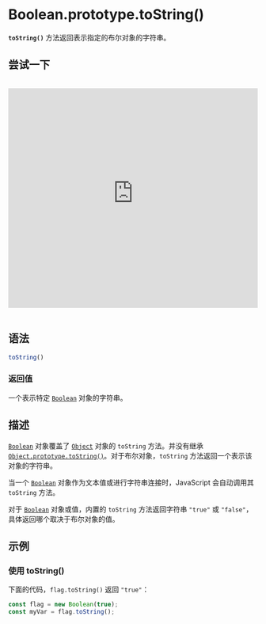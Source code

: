 # Boolean.prototype.toString()

**`toString()`** 方法返回表示指定的布尔对象的字符串。

## 尝试一下

<iframe class="interactive is-js-height" height="200" src="https://interactive-examples.mdn.mozilla.net/pages/js/boolean-tostring.html" title="MDN Web Docs Interactive Example" loading="lazy" data-readystate="complete" style="box-sizing: border-box; border: 0px; max-width: 100%; width: 765.719px; background-color: var(--background-secondary); border-radius: var(--elem-radius); color: var(--text-primary); height: 444px; margin: 1rem 0px; padding: 0px;"></iframe>

## 语法

```js
toString()
```

### 返回值

一个表示特定 [`Boolean`](https://developer.mozilla.org/zh-CN/docs/Web/JavaScript/Reference/Global_Objects/Boolean) 对象的字符串。

## 描述

[`Boolean`](https://developer.mozilla.org/zh-CN/docs/Web/JavaScript/Reference/Global_Objects/Boolean) 对象覆盖了 [`Object`](https://developer.mozilla.org/zh-CN/docs/Web/JavaScript/Reference/Global_Objects/Object) 对象的 `toString` 方法。并没有继承 [`Object.prototype.toString()`](https://developer.mozilla.org/zh-CN/docs/Web/JavaScript/Reference/Global_Objects/Object/toString)。对于布尔对象，`toString` 方法返回一个表示该对象的字符串。

当一个 [`Boolean`](https://developer.mozilla.org/zh-CN/docs/Web/JavaScript/Reference/Global_Objects/Boolean) 对象作为文本值或进行字符串连接时，JavaScript 会自动调用其 `toString` 方法。

对于 [`Boolean`](https://developer.mozilla.org/zh-CN/docs/Web/JavaScript/Reference/Global_Objects/Boolean) 对象或值，内置的 `toString` 方法返回字符串 `"true"` 或 `"false"`，具体返回哪个取决于布尔对象的值。

## 示例

### 使用 toString()

下面的代码，`flag.toString()` 返回 `"true"`：

```js
const flag = new Boolean(true);
const myVar = flag.toString();
```